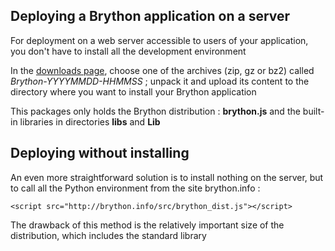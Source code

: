 Deploying a Brython application on a server
-------------------------------------------

For deployment on a web server accessible to users of your application, you don't have to install all the development environment

In the [downloads page](https://bitbucket.org/olemis/brython/downloads), choose one of the archives (zip, gz or bz2) called _Brython-YYYYMMDD-HHMMSS_ ; unpack it and upload its content to the directory where you want to install your Brython application

This packages only holds the Brython distribution : __brython.js__ and the built-in libraries in directories __libs__ and __Lib__

Deploying without installing
----------------------------

An even more straightforward solution is to install nothing on the server, but to call all the Python environment from the site brython.info :

    <script src="http://brython.info/src/brython_dist.js"></script>

The drawback of this method is the relatively important size of the distribution, which includes the standard library
